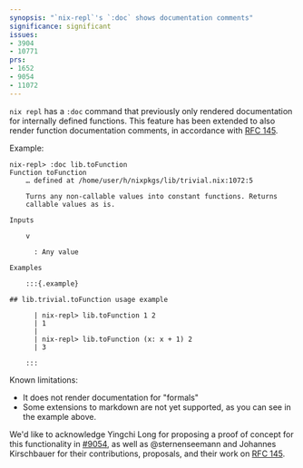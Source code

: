 ```yaml
---
synopsis: "`nix-repl`'s `:doc` shows documentation comments"
significance: significant
issues:
- 3904
- 10771
prs:
- 1652
- 9054
- 11072
---
```


`nix repl` has a `:doc` command that previously only rendered documentation for internally defined functions.
This feature has been extended to also render function documentation comments, in accordance with [RFC 145].

Example:

```
nix-repl> :doc lib.toFunction
Function toFunction
    … defined at /home/user/h/nixpkgs/lib/trivial.nix:1072:5

    Turns any non-callable values into constant functions. Returns
    callable values as is.

Inputs

    v

      : Any value

Examples

    :::{.example}

## lib.trivial.toFunction usage example

      | nix-repl> lib.toFunction 1 2
      | 1
      | 
      | nix-repl> lib.toFunction (x: x + 1) 2
      | 3

    :::
```

Known limitations:
- It does not render documentation for "formals"
- Some extensions to markdown are not yet supported, as you can see in the example above.

We'd like to acknowledge Yingchi Long for proposing a proof of concept for this functionality in [#9054](https://github.com/NixOS/nix/pull/9054), as well as @sternenseemann and Johannes Kirschbauer for their contributions, proposals, and their work on [RFC 145].

[RFC 145]: https://github.com/NixOS/rfcs/pull/145
